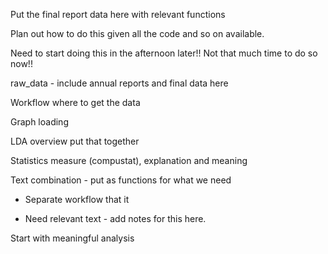 Put the final report data here with relevant functions

Plan out how to do this given all the code and so on available.

Need to start doing this in the afternoon later!! Not that much time to do so now!!



raw_data - include annual reports and final data here


Workflow where to get the data 

Graph loading

LDA overview put that together

Statistics measure (compustat), explanation and meaning

Text combination - put as functions for what we need 
- Separate workflow that it

- Need relevant text - add notes for this here.


Start with meaningful analysis
